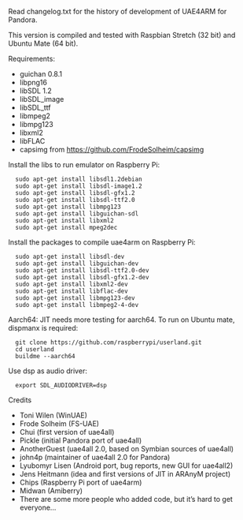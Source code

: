 Read changelog.txt for the history of development of UAE4ARM for Pandora. 

This version is compiled and tested with Raspbian Stretch (32 bit) and Ubuntu Mate (64 bit).

Requirements:
 - guichan 0.8.1
 - libpng16
 - libSDL 1.2
 - libSDL_image
 - libSDL_ttf
 - libmpeg2
 - libmpg123
 - libxml2
 - libFLAC
 - capsimg from https://github.com/FrodeSolheim/capsimg

Install the libs to run emulator on Raspberry Pi:

      sudo apt-get install libsdl1.2debian
      sudo apt-get install libsdl-image1.2
      sudo apt-get install libsdl-gfx1.2
      sudo apt-get install libsdl-ttf2.0
      sudo apt-get install libmpg123
      sudo apt-get install libguichan-sdl
      sudo apt-get install libxml2
      sudo apt-get install mpeg2dec

Install the packages to compile uae4arm on Raspberry Pi:

      sudo apt-get install libsdl-dev
      sudo apt-get install libguichan-dev
      sudo apt-get install libsdl-ttf2.0-dev
      sudo apt-get install libsdl-gfx1.2-dev
      sudo apt-get install libxml2-dev
      sudo apt-get install libflac-dev
      sudo apt-get install libmpg123-dev
      sudo apt-get install libmpeg2-4-dev

Aarch64:
JIT needs more testing for aarch64.
To run on Ubuntu mate, dispmanx is required:

      git clone https://github.com/raspberrypi/userland.git
      cd userland
      buildme --aarch64

Use dsp as audio driver:

      export SDL_AUDIODRIVER=dsp


Credits
 - Toni Wilen (WinUAE)
 - Frode Solheim (FS-UAE)
 - Chui (first version of uae4all)
 - Pickle (initial Pandora port of uae4all)
 - AnotherGuest (uae4all 2.0, based on Symbian sources of uae4all)
 - john4p (maintainer of uae4all 2.0 for Pandora)
 - Lyubomyr Lisen (Android port, bug reports, new GUI for uae4all2)
 - Jens Heitmann (idea and first versions of JIT in ARAnyM project)
 - Chips (Raspberry Pi port of uae4arm)
 - Midwan (Amiberry)
 - There are some more people who added code, but it’s hard to get everyone…
 
